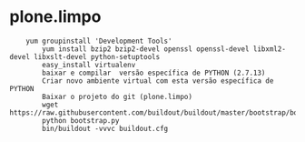 # plone.limpo

		yum groupinstall 'Development Tools'
			yum install bzip2 bzip2-devel openssl openssl-devel libxml2-devel libxslt-devel python-setuptools
			easy_install virtualenv
			baixar e compilar  versão específica de PYTHON (2.7.13)
			Criar novo ambiente virtual com esta versão específica de PYTHON
			Baixar o projeto do git (plone.limpo)
			wget https://raw.githubusercontent.com/buildout/buildout/master/bootstrap/bootstrap.py
			python bootstrap.py
			bin/buildout -vvvc buildout.cfg
